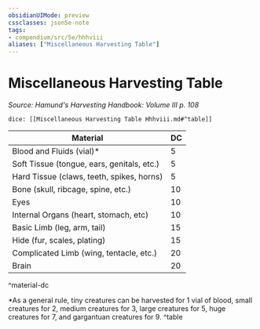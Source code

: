 ```yaml
---
obsidianUIMode: preview
cssclasses: json5e-note
tags:
- compendium/src/5e/hhhviii
aliases: ["Miscellaneous Harvesting Table"]
---
```

# Miscellaneous Harvesting Table
*Source: Hamund's Harvesting Handbook: Volume III p. 108* 

`dice: [[Miscellaneous Harvesting Table Hhhviii.md#^table]]`

| Material | DC |
|----------|----|
| Blood and Fluids (vial)* | 5 |
| Soft Tissue (tongue, ears, genitals, etc.) | 5 |
| Hard Tissue (claws, teeth, spikes, horns) | 5 |
| Bone (skull, ribcage, spine, etc.) | 10 |
| Eyes | 10 |
| Internal Organs (heart, stomach, etc) | 10 |
| Basic Limb (leg, arm, tail) | 15 |
| Hide (fur, scales, plating) | 15 |
| Complicated Limb (wing, tentacle, etc.) | 20 |
| Brain | 20 |
^material-dc

*As a general rule, tiny creatures can be harvested for 1 vial of blood, small creatures for 2, medium creatures for 3, large creatures for 5, huge creatures for 7, and gargantuan creatures for 9.
^table